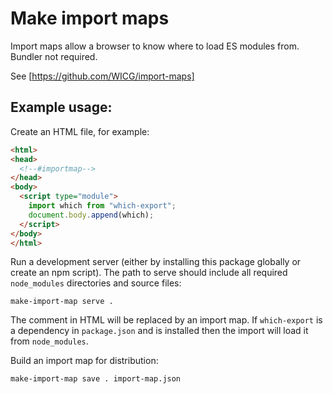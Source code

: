 # Make import maps

Import maps allow a browser to know where to load ES modules from. Bundler not required.

See [https://github.com/WICG/import-maps]

## Example usage:

Create an HTML file, for example:

```html
<html>
<head>
  <!--#importmap-->
</head>
<body>
  <script type="module">
    import which from "which-export";
    document.body.append(which);
  </script>
</body>
</html>
```

Run a development server (either by installing this package globally or create an npm script).
The path to serve should include all required `node_modules` directories and source files:

```
make-import-map serve .
```

The comment in HTML will be replaced by an import map. If `which-export` is a dependency in `package.json` and is installed then the import will load it from `node_modules`.

Build an import map for distribution:

```
make-import-map save . import-map.json
```
